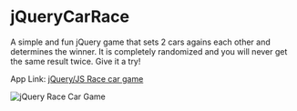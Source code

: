 # jQueryCarRace

A simple and fun jQuery game that sets 2 cars agains each other and determines the winner. It is completely randomized and you will never get the same result twice. Give it a try!

App Link: <a href="https://acbrent25.github.io/jQuery-Car-Racer-Game/" target="_blank">jQuery/JS Race car game</a>

<img src="https://github.com/acbrent25/jQueryCarRace/blob/master/jquery%20race%20car%20game.gif?raw=true" alt="jQuery Race Car Game">

